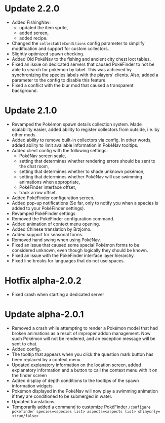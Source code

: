 # Update 2.2.0

- Added FishingNav:
  - updated the item sprite,
  - added screen,
  - added recipe.
- Changed the `collectableConditions` config parameter to simplify modification and support for custom collectors.
- Slightly optimized spawn checking.
- Added Old PokéNav to the fishing and ancient city chest loot tables.
- Fixed an issue on dedicated servers that caused PokéFinder to not be able to search for pokémon by label. This was achieved by synchronizing the species labels with the players' clients. Also, added a parameter to the config to disable this feature.
- Fixed a conflict with the blur mod that caused a transparent background.

# Update 2.1.0

- Revamped the Pokémon spawn details collection system. Made scalability easier, added ability to register collectors from outside, i.e. by other mods.
- Added ability to remove built-in collectors via config. In other words, added ability to limit available information in PokéNav tooltips.
- Added client config with the following settings:
  - PokéNav screen scale,
  - setting that determines whether rendering errors should be sent to the chat room,
  - setting that determines whether to shade unknown pokémon,
  - setting that determines whether PokéNav will use swimming animations when appropriate,
  - PokéFinder interface offset,
  - track arrow offset.
- Added PokéFinder configuration screen.
- Added pop-up notifications (So far, only to notify you when a species is added to your PokéFinder settings).
- Revamped PokéFinder settings.
- Removed the PokéFinder configuration command.
- Added animation of context menu opening.
- Added Chinese translation by Brzjomo.
- Added support for seasonal forms.
- Removed hand swing when using PokéNav.
- Fixed an issue that caused some special Pokémon forms to be considered unknown, even though logically they should be known.
- Fixed an issue with the PokéFinder interface layer hierarchy.
- Fixed line breaks for languages that do not use spaces.

# Hotfix alpha-2.0.2

- Fixed crash when starting a dedicated server

# Update alpha-2.0.1

- Removed a crash while attempting to render a Pokémon model that had broken animations as a result of improper addon management. Now such Pokémon will not be rendered, and an exception message will be sent to chat.
- Added config.
- The tooltip that appears when you click the question mark button has been replaced by a context menu.
- Updated explanatory information on the location screen, added explanatory information and a button to call the context menu with it on the finder screen
- Added display of depth conditions to the tooltips of the spawn information widgets.
- Pokémon displayed in the PokéNav will now play a swimming animation if they are conditioned to be submerged in water.
- Updated translations.
- Temporarily added a command to customize PokéFinder `/configure pokefinder species=<species list> aspects=<aspects list> shinyonly=<true/false>`
